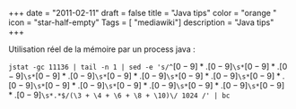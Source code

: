 +++
date = "2011-02-11"
draft = false
title = "Java tips"
color = "orange "
icon = "star-half-empty"
Tags = [ "mediawiki"]
description = "Java tips"
+++

Utilisation réel de la mémoire par un process java :

`jstat -gc 11136 | tail -n 1 | sed -e 's/^`$[0-9]*.[0-9]$`\s*`$[0-9]*.[0-9]$`\s*`$[0-9]*.[0-9]$`\s*`$[0-9]*.[0-9]$`\s*`$[0-9]*.[0-9]$`\s*`$[0-9]*.[0-9]$`\s*`$[0-9]*.[0-9]$`\s*`$[0-9]*.[0-9]$`\s*`$[0-9]*.[0-9]$`\s*`$[0-9]*.[0-9]$`\s*.*$/(\3 + \4 + \6 + \8 + \10)\/ 1024 /' | bc`
